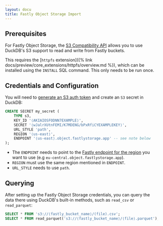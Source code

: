```yaml
---
layout: docu
title: Fastly Object Storage Import
---
```


## Prerequisites

For Fastly Object Storage, the [S3 Compatibility API](https://docs.fastly.com/products/object-storage) allows you to use DuckDB's S3 support to read and write from Fastly buckets.

This requires the [`httpfs` extension]({% link docs/preview/core_extensions/httpfs/overview.md %}), which can be installed using the `INSTALL` SQL command. This only needs to be run once.

## Credentials and Configuration

You will need to [generate an S3 auth token](https://docs.fastly.com/en/guides/working-with-object-storage#creating-an-object-storage-access-key) and create an `S3` secret in DuckDB:

```sql
CREATE SECRET my_secret (
    TYPE s3,
    KEY_ID '⟨AKIAIOSFODNN7EXAMPLE⟩',
    SECRET '⟨wJalrXUtnFEMI/K7MDENG/bPxRfiCYEXAMPLEKEY⟩',
	URL_STYLE 'path',
    REGION '⟨us-east⟩',
    ENDPOINT '⟨us-east⟩.object.fastlystorage.app' -- see note below
);
```

* The `ENDPOINT` needs to point to the [Fastly endpoint for the region](https://docs.fastly.com/en/guides/working-with-object-storage#working-with-the-s3-compatible-api) you want to use (e.g `eu-central.object.fastlystorage.app`).
* `REGION` must use the same region mentioned in `ENDPOINT`.
* `URL_STYLE` needs to use `path`.

## Querying

After setting up the Fastly Object Storage credentials, you can query the data there using DuckDB's built-in methods, such as `read_csv` or `read_parquet`:

```sql
SELECT * FROM 's3://⟨fastly_bucket_name⟩/(file).csv';
SELECT * FROM read_parquet('s3://⟨fastly_bucket_name⟩/⟨file⟩.parquet');
```
